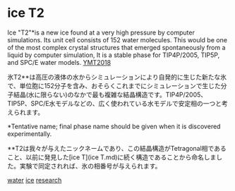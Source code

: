 # ice T2

Ice "T2"*is a new ice found at a very high pressure by computer simulations. Its unit cell consists of 152 water molecules. This would be one of the most complex crystal structures that emerged spontaneously from a liquid by computer simulation, It is a stable phase for TIP4P/2005, TIP5P, and SPC/E water models. [YMT2018](YMT2018.md)

氷T2**は高圧の液体の水からシミュレーションにより自発的に生じた新たな氷で、単位胞に152分子を含み、おそらくこれまでにシミュレーションで生じた分子結晶(水に限らない)のなかで最も複雑な結晶構造です。TIP4P/2005、TIP5P、SPC/E水モデルなどの、広く使われている水モデルで安定相の一つと考えられます。



*Tentative name; final phase name should be given when it is discovered experimentally. 

**T2は我々が与えたニックネームであり、この結晶構造がTetragonal相であること、以前に発見した[ice T](ice T.md)に続く構造であることから命名しました。実験で同定されれば、氷の相番号が与えられます。

[](https://farm2.staticflickr.com/1932/45251706241_8d6fc32670_h_d.jpg)



[](https://farm2.staticflickr.com/1943/45201312142_07a27f5808_z_d.jpg)



[water](water.md) [ice](ice.md) [research](research.md)



